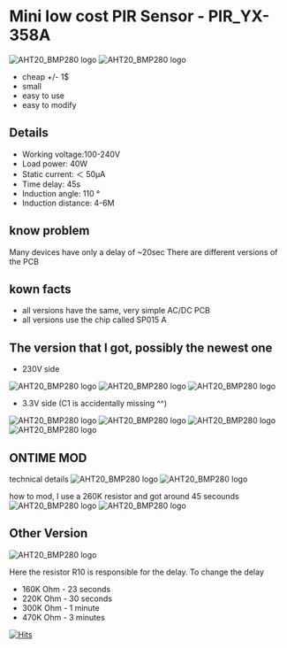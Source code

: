 # Mini low cost PIR Sensor - PIR_YX-358A
![AHT20_BMP280 logo](https://github.com/peff74/PIR_YX-358A/blob/main/PIR_1.jpg)
![AHT20_BMP280 logo](https://github.com/peff74/PIR_YX-358A/blob/main/PIR_2.jpg)
- cheap +/- 1$
- small
- easy to use
- easy to modify

## Details
- Working voltage:100-240V
- Load power: 40W
- Static current: ＜ 50μA
- Time delay: 45s
- Induction angle: 110 °
- Induction distance: 4-6M

## know problem

Many devices have only a delay of ~20sec
There are different versions of the PCB

## kown facts
- all versions have the same, very simple AC/DC PCB
- all versions use the chip called SP015 A

## The version that I got, possibly the newest one
- 230V side

![AHT20_BMP280 logo](https://github.com/peff74/PIR_YX-358A/blob/main/PIR_230V_PCB.jpg)
![AHT20_BMP280 logo](https://github.com/peff74/PIR_YX-358A/blob/main/PIR_230V_PCB_2.jpg)
![AHT20_BMP280 logo](https://github.com/peff74/PIR_YX-358A/blob/main/PIR_230VAC.jpg)

- 3.3V side (C1 is accidentally missing ^^)

![AHT20_BMP280 logo](https://github.com/peff74/PIR_YX-358A/blob/main/PIR_33V_PCB_1(low).jpg)
![AHT20_BMP280 logo](https://github.com/peff74/PIR_YX-358A/blob/main/PIR_33V_PCB_2(low).jpg)
![AHT20_BMP280 logo](https://github.com/peff74/PIR_YX-358A/blob/main/PIR_33V_PCB_3.jpg)
![AHT20_BMP280 logo](https://github.com/peff74/PIR_YX-358A/blob/main/PIR_33DC.jpg
)

## ONTIME MOD

technical details
  ![AHT20_BMP280 logo](https://github.com/peff74/PIR_YX-358A/blob/main/OnTime.jpg)
  ![AHT20_BMP280 logo](https://github.com/peff74/PIR_YX-358A/blob/main/timing.png)



how to mod, I use a 260K resistor and got around 45 secounds
 ![AHT20_BMP280 logo](https://github.com/peff74/PIR_YX-358A/blob/main/MOD_1.jpg)
  ![AHT20_BMP280 logo](https://github.com/peff74/PIR_YX-358A/blob/main/MOD_2.jpg)
  
## Other Version 
  ![AHT20_BMP280 logo](https://github.com/peff74/PIR_YX-358A/blob/main/PIR_otherVersion.jpg)

Here the resistor R10 is responsible for the delay.
To change the delay

- 160K Ohm - 23 seconds
- 220K Ohm - 30 seconds
- 300K Ohm - 1 minute
- 470K Ohm - 3 minutes
  
[![Hits](https://hits.seeyoufarm.com/api/count/incr/badge.svg?url=https%3A%2F%2Fgithub.com%2Fpeff74%2FPIR_YX-358A&count_bg=%2379C83D&title_bg=%23555555&icon=&icon_color=%23E7E7E7&title=hits&edge_flat=false)](https://hits.seeyoufarm.com)  
